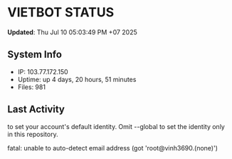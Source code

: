 # VIETBOT STATUS
**Updated**: Thu Jul 10 05:03:49 PM +07 2025

## System Info
- IP: 103.77.172.150
- Uptime: up 4 days, 20 hours, 51 minutes
- Files: 981

## Last Activity

to set your account's default identity.
Omit --global to set the identity only in this repository.

fatal: unable to auto-detect email address (got 'root@vinh3690.(none)')
